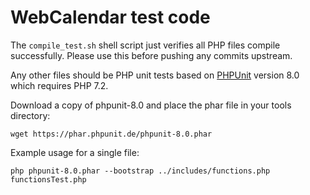 WebCalendar test code
=====================

The `compile_test.sh` shell script just verifies all PHP files compile
successfully.  Please use this before pushing any commits upstream.

Any other files should be PHP unit tests based on
[PHPUnit](https://phpunit.de/index.html) version 8.0
which requires PHP 7.2.

Download a copy of phpunit-8.0 and place the phar file in your tools
directory:

    wget https://phar.phpunit.de/phpunit-8.0.phar

Example usage for a single file:

    php phpunit-8.0.phar --bootstrap ../includes/functions.php functionsTest.php




